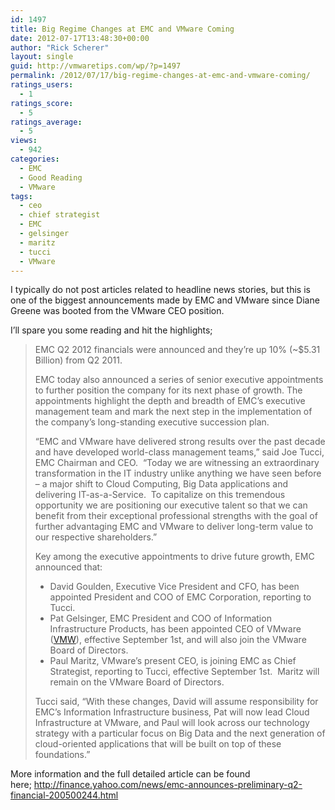 ```yaml
---
id: 1497
title: Big Regime Changes at EMC and VMware Coming
date: 2012-07-17T13:48:30+00:00
author: "Rick Scherer"
layout: single
guid: http://vmwaretips.com/wp/?p=1497
permalink: /2012/07/17/big-regime-changes-at-emc-and-vmware-coming/
ratings_users:
  - 1
ratings_score:
  - 5
ratings_average:
  - 5
views:
  - 942
categories:
  - EMC
  - Good Reading
  - VMware
tags:
  - ceo
  - chief strategist
  - EMC
  - gelsinger
  - maritz
  - tucci
  - VMware
---
```

I typically do not post articles related to headline news stories, but this is one of the biggest announcements made by EMC and VMware since Diane Greene was booted from the VMware CEO position.

I&#8217;ll spare you some reading and hit the highlights;

> EMC Q2 2012 financials were announced and they&#8217;re up 10% (~$5.31 Billion) from Q2 2011.
> 
> EMC today also announced a series of senior executive appointments to further position the company for its next phase of growth. The appointments highlight the depth and breadth of EMC&#8217;s executive management team and mark the next step in the implementation of the company&#8217;s long-standing executive succession plan.
> 
> &#8220;EMC and VMware have delivered strong results over the past decade and have developed world-class management teams,&#8221; said Joe Tucci, EMC Chairman and CEO.  &#8220;Today we are witnessing an extraordinary transformation in the IT industry unlike anything we have seen before – a major shift to Cloud Computing, Big Data applications and delivering IT-as-a-Service.  To capitalize on this tremendous opportunity we are positioning our executive talent so that we can benefit from their exceptional professional strengths with the goal of further advantaging EMC and VMware to deliver long-term value to our respective shareholders.&#8221;
> 
> Key among the executive appointments to drive future growth, EMC announced that:
> 
> <ul type="disc">
>   <li>
>     David Goulden, Executive Vice President and CFO, has been appointed President and COO of EMC Corporation, reporting to Tucci.
>   </li>
>   <li>
>     Pat Gelsinger, EMC President and COO of Information Infrastructure Products, has been appointed CEO of VMware (<a href="http://finance.yahoo.com/q?s=vmw" target="_blank">VMW</a>), effective September 1st, and will also join the VMware Board of Directors.
>   </li>
>   <li>
>     Paul Maritz, VMware&#8217;s present CEO, is joining EMC as Chief Strategist, reporting to Tucci, effective September 1st.  Maritz will remain on the VMware Board of Directors.
>   </li>
> </ul>
> 
> Tucci said, &#8220;With these changes, David will assume responsibility for EMC&#8217;s Information Infrastructure business, Pat will now lead Cloud Infrastructure at VMware, and Paul will look across our technology strategy with a particular focus on Big Data and the next generation of cloud-oriented applications that will be built on top of these foundations.&#8221;

More information and the full detailed article can be found here; <a href="http://finance.yahoo.com/news/emc-announces-preliminary-q2-financial-200500244.html" target="_blank">http://finance.yahoo.com/news/emc-announces-preliminary-q2-financial-200500244.html</a>